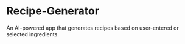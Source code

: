 # Recipe-Generator
An AI-powered app that generates recipes based on user-entered or selected ingredients.
